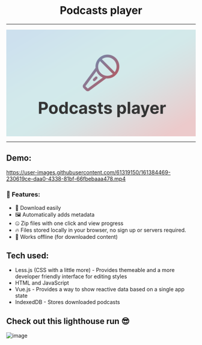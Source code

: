 <h1 align=center>Podcasts player</h1>
<hr>
<img align=center src=https://github.com/Explosion-Scratch/podcasts_player/blob/main/big_img.png?raw=true alt="Banner Image"/>
<hr>

## Demo: 

https://user-images.githubusercontent.com/61319150/161384469-230619ce-daa0-4338-81bf-66fbebaaa478.mp4

### 🚀 Features:
  -  💾 Download easily
  -  🖼️ Automatically adds metadata
  -  🤐 Zip files with one click and view progress
  -  🔥 Files stored locally in your browser, no sign up or servers required.
  -  📴 Works offline (for downloaded content)
## Tech used:
  - Less.js (CSS with a little more) - Provides themeable and a more developer friendly interface for editing styles
  - HTML and JavaScript
  - Vue.js - Provides a way to show reactive data based on a single app state
  - IndexedDB - Stores downloaded podcasts

## Check out this lighthouse run 😎
![image](https://user-images.githubusercontent.com/61319150/161387780-602046b1-e02f-42a5-98e2-15212f7c0f0f.png)
